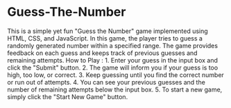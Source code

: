 # Guess-The-Number
 This is a simple yet fun "Guess the Number" game implemented using HTML, CSS, and JavaScript. In this game, the player tries to guess a randomly generated number within a specified range. The game provides feedback on each guess and keeps track of previous guesses and remaining attempts.    How to Play :   1. Enter your guess in the input box and click the "Submit" button.    2. The game will inform you if your guess is too high, too low, or correct.     3. Keep guessing until you find the correct number or run out of attempts.      4. You can see your previous guesses and the number of remaining attempts below the input box.      5. To start a new game, simply click the "Start New Game" button.
